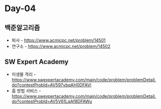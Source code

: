 # Day-04
## 백준알고리즘
* 퇴사 - https://www.acmicpc.net/problem/14501
* 연구소 - https://www.acmicpc.net/problem/14502
## SW Expert Academy
* 미생물 격리 - https://www.swexpertacademy.com/main/code/problem/problemDetail.do?contestProbId=AV597vbqAH0DFAVl
* 홈 방법 서비스 - https://www.swexpertacademy.com/main/code/problem/problemDetail.do?contestProbId=AV5V61LqAf8DFAWu
